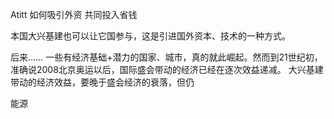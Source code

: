 Atitt 如何吸引外资 共同投入省钱


本国大兴基建也可以让它国参与，这是引进国外资本、技术的一种方式。

后来…… 一些有经济基础+潜力的国家、城市，真的就此崛起。然而到21世纪初，准确说2008北京奥运以后，国际盛会带动的经济已经在逐次效益递减。
大兴基建带动的经济效益，要晚于盛会经济的衰落，但仍


能源

